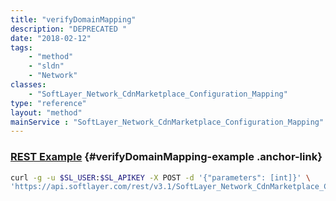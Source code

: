 ```yaml
---
title: "verifyDomainMapping"
description: "DEPRECATED "
date: "2018-02-12"
tags:
    - "method"
    - "sldn"
    - "Network"
classes:
    - "SoftLayer_Network_CdnMarketplace_Configuration_Mapping"
type: "reference"
layout: "method"
mainService : "SoftLayer_Network_CdnMarketplace_Configuration_Mapping"
---
```


### [REST Example](#verifyDomainMapping-example) <a href="/article/rest/"><i class="fas fa-question"></i></a> {#verifyDomainMapping-example .anchor-link} 
```bash
curl -g -u $SL_USER:$SL_APIKEY -X POST -d '{"parameters": [int]}' \
'https://api.softlayer.com/rest/v3.1/SoftLayer_Network_CdnMarketplace_Configuration_Mapping/verifyDomainMapping'
```
